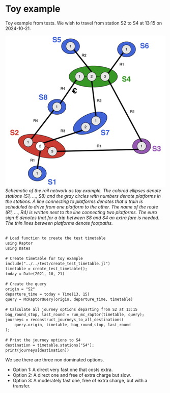 # Toy example

Toy example from tests.
We wish to travel from station S2 to S4 at 13:15 on 2024-10-21.

![Toy_example](./toy_example.drawio.svg)
*Schematic of the rail network as toy example. The colored ellipses denote stations (S1, ..., S8) and the gray circles with numbers denote platforms in the stations. 
A line connecting to platforms denotes that a train is scheduled to drive from one platform to the other. 
The name of the route (R1, ..., R4) is written next to the line connecting two platforms. 
The euro sign € denotes that for a trip between S8 and S4 an extra fare is needed. 
The thin lines between platforms denote footpaths.*

```@example

# Load function to create the test timetable
using Raptor
using Dates

# Create timetable for toy example
include("../../test/create_test_timetable.jl")
timetable = create_test_timetable();
today = Date(2021, 10, 21)

# Create the query
origin = "S2"
departure_time = today + Time(13, 15)
query = McRaptorQuery(origin, departure_time, timetable)

# Calculate all journey options departing from S2 at 13:15
bag_round_stop, last_round = run_mc_raptor(timetable, query);
journeys = reconstruct_journeys_to_all_destinations(
    query.origin, timetable, bag_round_stop, last_round
);

# Print the journey options to S4
destination = timetable.stations["S4"];
print(journeys[destination])
```

We see there are three non dominated options.
- Option 1: A direct very fast one that costs extra.
- Option 2: A direct one and free of extra charge but slow.
- Option 3: A moderately fast one, free of extra charge, but with a transfer.
